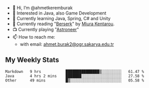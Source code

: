 - 👋 Hi, I’m @ahmetkeremburak
- 👀 Interested in Java, also Game Development
- 🌱 Currently learning Java, Spring, C# and Unity
- :book: Currently reading "[Berserk](https://en.wikipedia.org/wiki/Berserk_(manga))" by [Miura Kentarou](https://en.wikipedia.org/wiki/Kentaro_Miura).
- :tv: Currently playing "[Astroneer](https://en.wikipedia.org/wiki/Astroneer)"
- 📫 How to reach me:  
  - with email: ahmet.burak2@ogr.sakarya.edu.tr
<!---
- 💞️ I’m looking to collaborate on ...
--->

<!---
ahmetkeremburak/ahmetkeremburak is a ✨ special ✨ repository because its `README.md` (this file) appears on your GitHub profile.
You can click the Preview link to take a look at your changes.
--->
## My Weekly Stats
<!--START_SECTION:waka-->

```text
Markdown   9 hrs           ███████████████▒░░░░░░░░░   61.47 %
Java       4 hrs 2 mins    ███████░░░░░░░░░░░░░░░░░░   27.58 %
Other      49 mins         █▒░░░░░░░░░░░░░░░░░░░░░░░   05.58 %
```

<!--END_SECTION:waka-->
